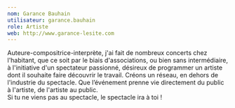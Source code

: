 ```yaml
---
nom: Garance Bauhain
utilisateur: garance.bauhain
role: Artiste
web: http://www.garance-lesite.com
---
```

<p>
Auteure-compositrice-interprète, j'ai fait de nombreux concerts chez l'habitant, que ce soit par le biais d'associations, ou bien sans intermédiaire, à l'initiative d'un spectateur passionné, désireux de programmer un artiste dont il souhaite faire découvrir le travail.
Créons un réseau, en dehors de l'industrie du spectacle. Que l’événement prenne vie directement du public à l'artiste, de l'artiste au public.<br>
Si tu ne viens pas au spectacle, le spectacle ira à toi !
</p>
